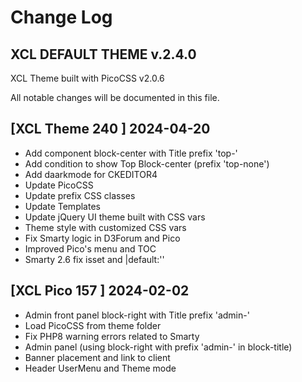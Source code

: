 # Change Log

## XCL DEFAULT THEME v.2.4.0

XCL Theme built with PicoCSS v2.0.6

All notable changes will be documented in this file.

## [XCL Theme 240 ] 2024-04-20

- Add component block-center with Title prefix 'top-'
- Add condition to show Top Block-center (prefix 'top-none')
- Add daarkmode for CKEDITOR4
- Update PicoCSS
- Update prefix CSS classes
- Update Templates
- Update jQuery UI theme built with CSS vars
- Theme style with customized CSS vars
- Fix Smarty logic in D3Forum and Pico
- Improved Pico's menu and TOC 
- Smarty 2.6 fix isset and |default:'' 

## [XCL Pico 157 ] 2024-02-02

- Admin front panel block-right with Title prefix 'admin-'
- Load PicoCSS from theme folder
- Fix PHP8 warning errors related to Smarty
- Admin panel (using block-right with prefix 'admin-' in block-title)
- Banner placement and link to client
- Header UserMenu and Theme mode
